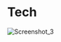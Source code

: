 # Tech

![Screenshot_3](https://user-images.githubusercontent.com/85800317/230751492-86790bf6-cde2-432a-8c14-c053f30df66f.png)
